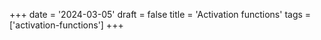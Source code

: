 +++
date = '2024-03-05'
draft = false
title = 'Activation functions'
tags = ['activation-functions']
+++
